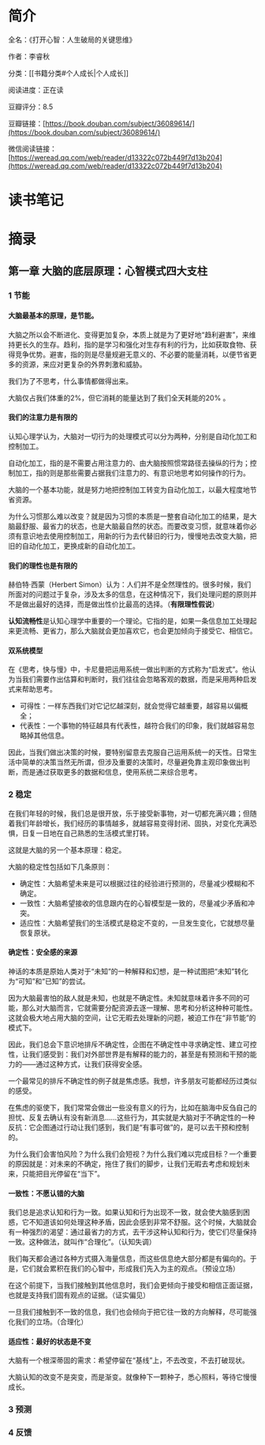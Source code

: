 # 简介

全名：《打开心智：人生破局的关键思维》

作者：李睿秋

分类：[[书籍分类#个人成长|个人成长]]

阅读进度：正在读

豆瓣评分：8.5

豆瓣链接：[https://book.douban.com/subject/36089614/](https://book.douban.com/subject/36089614/)

微信阅读链接：[https://weread.qq.com/web/reader/d13322c072b449f7d13b204](https://weread.qq.com/web/reader/d13322c072b449f7d13b204)

# 读书笔记



# 摘录

## 第一章 大脑的底层原理：心智模式四大支柱

### 1 节能

#### 大脑最基本的原理，是节能。

大脑之所以会不断进化、变得更加复杂，本质上就是为了更好地“趋利避害”，来维持更长久的生存。趋利，指的是学习和强化对生存有利的行为，比如获取食物、获得竞争优势。避害，指的则是尽量规避无意义的、不必要的能量消耗，以便节省更多的资源，来应对更复杂的外界刺激和威胁。

我们为了不思考，什么事情都做得出来。

大脑仅占我们体重的2%，但它消耗的能量达到了我们全天耗能的20% 。

#### 我们的注意力是有限的

认知心理学认为，大脑对一切行为的处理模式可以分为两种，分别是自动化加工和控制加工。

自动化加工，指的是不需要占用注意力的、由大脑按照惯常路径去操纵的行为；控制加工，指的则是那些需要占据我们注意力的、有意识地思考如何操作的行为。

大脑的一个基本功能，就是努力地把控制加工转变为自动化加工，以最大程度地节省资源。

为什么习惯那么难以改变？就是因为习惯的本质是一整套自动化加工的结果，是大脑最舒服、最省力的状态，也是大脑最自然的状态。而要改变习惯，就意味着你必须有意识地去使用控制加工，用新的行为去代替旧的行为，慢慢地去改变大脑，把旧的自动化加工，更换成新的自动化加工。

#### 我们的理性也是有限的

赫伯特·西蒙（Herbert Simon）认为：人们并不是全然理性的。很多时候，我们所面对的问题过于复杂，涉及太多的信息，在这种情况下，我们处理问题的原则并不是做出最好的选择，而是做出性价比最高的选择。（**有限理性假说**）

**认知流畅性**是认知心理学中重要的一个理论。它指的是，如果一条信息加工处理起来更流畅、更省力，那么大脑就会更加喜欢它，也会更加倾向于接受它、相信它。

#### 双系统模型

在《思考，快与慢》中，卡尼曼把运用系统一做出判断的方式称为“启发式”。他认为当我们需要作出估算和判断时，我们往往会忽略客观的数据，而是采用两种启发式来帮助思考。

- 可得性：一样东西我们对它记忆越深刻，就会觉得它越重要，越容易以偏概全；
- 代表性：一个事物的特征越具有代表性，越符合我们的印象，我们就越容易忽略掉其他信息。

因此，当我们做出决策的时候，要特别留意去克服自己运用系统一的天性。日常生活中简单的决策当然无所谓，但涉及重要的决策时，尽量避免靠主观印象做出判断，而是通过获取更多的数据和信息，使用系统二来综合思考。

### 2 稳定

在我们年轻的时候，我们总是很开放，乐于接受新事物，对一切都充满兴趣；但随着我们年龄增长，我们经历的事情越多，就越容易变得封闭、固执，对变化充满恐惧，日复一日地在自己熟悉的生活模式里打转。

这就是大脑的另一个基本原理：稳定。

大脑的稳定性包括如下几条原则：

- 确定性：大脑希望未来是可以根据过往的经验进行预测的，尽量减少模糊和不确定。
- 一致性：大脑希望接收的信息跟内在的心智模型是一致的，尽量减少矛盾和冲突。
- 适应性：大脑希望我们的生活模式是稳定不变的，一旦发生变化，它就想尽量恢复原状。

#### 确定性：安全感的来源

神话的本质是原始人类对于“未知”的一种解释和幻想，是一种试图把“未知”转化为“可知”和“已知”的尝试。

因为大脑最害怕的敌人就是未知，也就是不确定性。未知就意味着许多不同的可能，那么对大脑而言，它就需要分配资源去逐一理解、思考和分析这种种可能性。这就会极大地占用大脑的空间，让它无暇去处理新的问题，被迫工作在“非节能”的模式下。

因此，我们总会下意识地排斥不确定性，企图在不确定性中寻求确定性、建立可控性，让我们感受到：我们对外部世界是有解释的能力的，甚至是有预测和干预的能力的——通过这种方式，让我们获得安全感。

一个最常见的排斥不确定性的例子就是焦虑感。我想，许多朋友可能都经历过类似的感受。

在焦虑的驱使下，我们常常会做出一些没有意义的行为，比如在脑海中反刍自己的担忧、反复去确认有没有新消息……这些行为，其实就是大脑对于不确定性的一种反抗：它企图通过行动让我们感到，我们是“有事可做”的，是可以去干预和控制的。

为什么我们会害怕风险？为什么我们会短视？为什么我们难以完成目标？一个重要的原因就是：对未来的不确定，拖住了我们的脚步，让我们无暇去考虑和规划未来，只能把目光停留在“当下”。

#### 一致性：不愿认错的大脑

我们总是追求认知和行为一致。如果认知和行为出现不一致，就会使大脑感到困惑，它不知道该如何处理这种矛盾，因此会感到非常不舒服。这个时候，大脑就会有一种强烈的渴望：通过最省力的方式，去干涉这种认知和行为，使它们尽量保持一致。这种做法，就叫作“合理化”。（认知失调）

我们每天都会通过各种方式摄入海量信息，而这些信息绝大部分都是有偏向的。于是，它们就会累积在我们的心智中，形成我们先入为主的观点。（预设立场）

在这个前提下，当我们接触到其他信息时，我们会更倾向于接受和相信正面证据，也就是支持我们固有观点的证据。（证实偏见）

一旦我们接触到不一致的信息，我们也会倾向于把它往一致的方向解释，尽可能强化我们的立场。（合理化）

#### 适应性：最好的状态是不变

大脑有一个根深蒂固的需求：希望停留在“基线”上，不去改变，不去打破现状。

大脑认知的改变不是突变，而是渐变。就像种下一颗种子，悉心照料，等待它慢慢成长。

### 3 预测

### 4 反馈